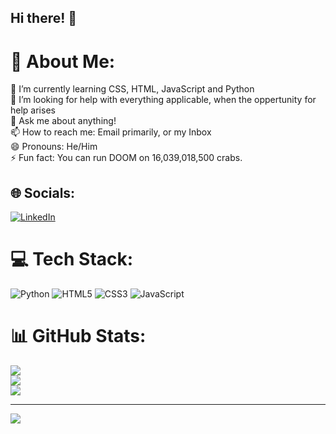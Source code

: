 ## Hi there! 👋

# 💫 About Me:
🌱 I’m currently learning CSS, HTML, JavaScript and Python<br>🤔 I’m looking for help with everything applicable, when the oppertunity for help arises<br>💬 Ask me about anything!<br>📫 How to reach me: Email primarily, or my Inbox<br>😄 Pronouns: He/Him<br>⚡ Fun fact: You can run DOOM on 16,039,018,500 crabs.


## 🌐 Socials:
[![LinkedIn](https://img.shields.io/badge/LinkedIn-%230077B5.svg?logo=linkedin&logoColor=white)]([https://www.linkedin.com/in/demitri-deluca-lyons-747312319/) 

# 💻 Tech Stack:
![Python](https://img.shields.io/badge/python-3670A0?style=flat-square&logo=python&logoColor=ffdd54) ![HTML5](https://img.shields.io/badge/html5-%23E34F26.svg?style=flat-square&logo=html5&logoColor=white) ![CSS3](https://img.shields.io/badge/css3-%231572B6.svg?style=flat-square&logo=css3&logoColor=white) ![JavaScript](https://img.shields.io/badge/javascript-%23323330.svg?style=flat-square&logo=javascript&logoColor=%23F7DF1E)
# 📊 GitHub Stats:
![](https://github-readme-stats.vercel.app/api?username=DDeluca06&theme=dark&hide_border=false&include_all_commits=false&count_private=false)<br/>
![](https://github-readme-streak-stats.herokuapp.com/?user=DDeluca06&theme=dark&hide_border=false)<br/>
![](https://github-readme-stats.vercel.app/api/top-langs/?username=DDeluca06&theme=dark&hide_border=false&include_all_commits=false&count_private=false&layout=compact)

---
[![](https://visitcount.itsvg.in/api?id=DDeluca06&icon=8&color=9)](https://visitcount.itsvg.in)
